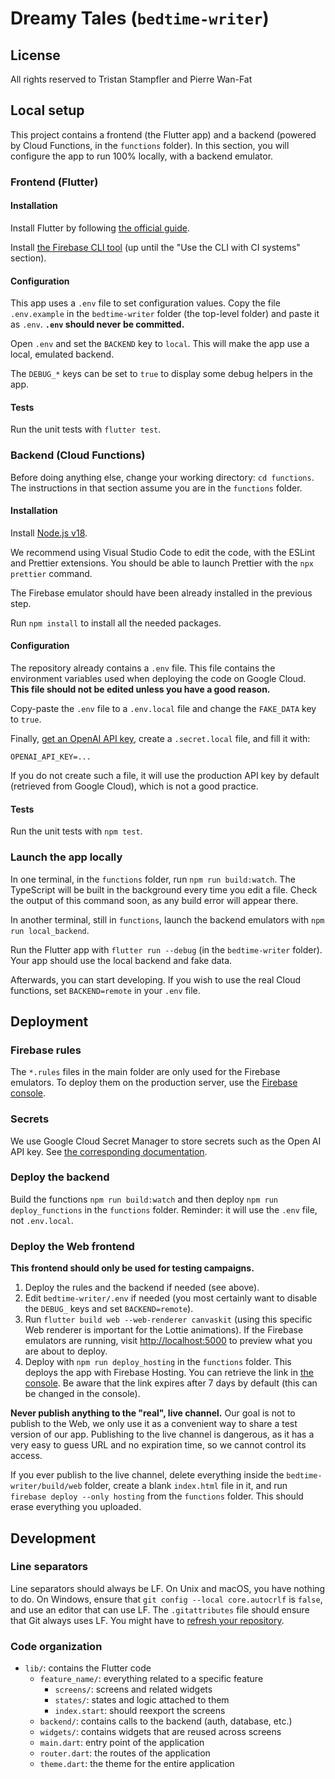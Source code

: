 # Dreamy Tales (`bedtime-writer`)

## License

All rights reserved to Tristan Stampfler and Pierre Wan-Fat

## Local setup

This project contains a frontend (the Flutter app) and a backend (powered by Cloud Functions, in
the `functions` folder). In this section, you will configure the app to run 100% locally, with a
backend emulator.

### Frontend (Flutter)

#### Installation

Install Flutter by following [the official guide](https://docs.flutter.dev/get-started/install).

Install [the Firebase CLI tool](https://firebase.google.com/docs/cli#setup_update_cli) (up until the
"Use the CLI with CI systems" section).

#### Configuration

This app uses a `.env` file to set configuration values. Copy the file `.env.example` in the
`bedtime-writer` folder (the top-level folder) and paste it as `.env`. **`.env` should never be
committed.**

Open `.env` and set the `BACKEND` key to `local`. This will make the app use a local, emulated
backend.

The `DEBUG_*` keys can be set to `true` to display some debug helpers in the app.

#### Tests

Run the unit tests with `flutter test`.

### Backend (Cloud Functions)

Before doing anything else, change your working directory: `cd functions`. The instructions in that
section assume you are in the `functions` folder.

#### Installation

Install [Node.js v18](https://nodejs.org/en/download).

We recommend using Visual Studio Code to edit the code, with the ESLint and Prettier extensions.
You should be able to launch Prettier with the `npx prettier` command.

The Firebase emulator should have been already installed in the previous step.

Run `npm install` to install all the needed packages.

#### Configuration

The repository already contains a `.env` file. This file contains the environment variables used
when deploying the code on Google Cloud. **This file should not be edited unless you have a good
reason.**

Copy-paste the `.env` file to a `.env.local` file and change the `FAKE_DATA` key to `true`.

Finally, [get an OpenAI API key](https://platform.openai.com/overview), create a `.secret.local`
file, and fill it with:

```text
OPENAI_API_KEY=...
```

If you do not create such a file, it will use the production API key by default (retrieved from
Google Cloud), which is not a good practice.

#### Tests

Run the unit tests with `npm test`.

### Launch the app locally

In one terminal, in the `functions` folder, run `npm run build:watch`. The TypeScript will be built
in the background every time you edit a file. Check the output of this command soon, as any build
error will appear there.

In another terminal, still in `functions`, launch the backend emulators with
`npm run local_backend`.

Run the Flutter app with `flutter run --debug` (in the `bedtime-writer` folder). Your app should
use the local backend and fake data.

Afterwards, you can start developing. If you wish to use the real Cloud functions, set
`BACKEND=remote` in your `.env` file.

## Deployment

### Firebase rules

The `*.rules` files in the main folder are only used for the Firebase emulators. To deploy them on
the production server, use the
[Firebase console](https://console.firebase.google.com/project/bedtime-writer/firestore/rules).

### Secrets

We use Google Cloud Secret Manager to store secrets such as the Open AI API key. See
[the corresponding documentation](https://firebase.google.com/docs/functions/config-env#secret-manager).

### Deploy the backend

Build the functions `npm run build:watch` and then deploy `npm run deploy_functions` in the `functions` folder. Reminder: it will use the `.env` file,
not `.env.local`.

### Deploy the Web frontend

**This frontend should only be used for testing campaigns.**

1. Deploy the rules and the backend if needed (see above).
2. Edit `bedtime-writer/.env` if needed (you most certainly want to disable the `DEBUG_` keys and 
   set `BACKEND=remote`).
3. Run `flutter build web --web-renderer canvaskit` (using this specific Web renderer is important
   for the Lottie animations). If the Firebase emulators are running, visit <http://localhost:5000>
   to preview what you are about to deploy.
4. Deploy with `npm run deploy_hosting` in the `functions` folder. This deploys the app with
   Firebase Hosting. You can retrieve the link in
   [the console](https://console.firebase.google.com/project/bedtime-writer/hosting/sites). Be aware
   that the link expires after 7 days by default (this can be changed in the console).

**Never publish anything to the "real", live channel.** Our goal is not to publish to the Web, we
only use it as a convenient way to share a test version of our app. Publishing to the live channel
is dangerous, as it has a very easy to guess URL and no expiration time, so we cannot control its
access.

If you ever publish to the live channel, delete everything inside the `bedtime-writer/build/web`
folder, create a blank `index.html` file in it, and run `firebase deploy --only hosting` from the
`functions` folder. This should erase everything you uploaded.

## Development

### Line separators

Line separators should always be LF. On Unix and macOS, you have nothing to do. On Windows, ensure
that `git config --local core.autocrlf` is `false`, and use an editor that can use LF. The
`.gitattributes` file should ensure that Git always uses LF. You might have to [refresh your
repository](https://docs.github.com/en/get-started/getting-started-with-git/configuring-git-to-handle-line-endings#refreshing-a-repository-after-changing-line-endings).

### Code organization

* `lib/`: contains the Flutter code
  * `feature_name/`: everything related to a specific feature
    * `screens/`: screens and related widgets
    * `states/`: states and logic attached to them
    * `index.start`: should reexport the screens
  * `backend/`: contains calls to the backend (auth, database, etc.)
  * `widgets/`: contains widgets that are reused across screens
  * `main.dart`: entry point of the application
  * `router.dart`: the routes of the application
  * `theme.dart`: the theme for the entire application
